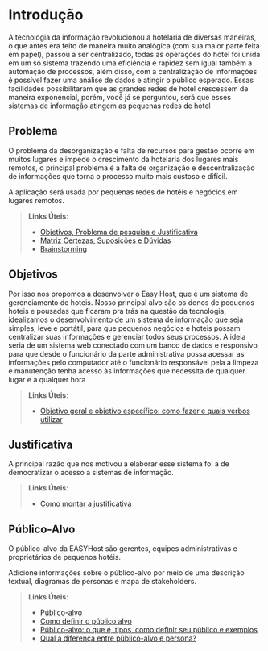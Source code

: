 # Introdução

A tecnologia da informação revolucionou a hotelaria de diversas maneiras, o que antes era feito de maneira muito analógica (com sua maior parte feita em papel), passou a ser centralizado, todas as operações do hotel foi unida em um só sistema trazendo uma eficiência e rapidez sem igual também a automação de processos, além disso, com a centralização de informações é possível fazer uma análise de dados e atingir o público esperado.
Essas facilidades possibilitaram que as grandes redes de hotel crescessem de maneira exponencial, porém, você já se perguntou, será que esses sistemas de informação atingem as pequenas redes de hotel

## Problema
O problema da desorganização e falta de recursos para gestão ocorre em muitos lugares e impede o crescimento da hotelaria dos lugares mais remotos, o principal problema é a falta de organização e descentralização de informações que torna o processo muito mais custoso e difícil.

A aplicação será usada por pequenas redes de hotéis e negócios em lugares remotos.
> **Links Úteis**:
> - [Objetivos, Problema de pesquisa e Justificativa](https://medium.com/@versioparole/objetivos-problema-de-pesquisa-e-justificativa-c98c8233b9c3)
> - [Matriz Certezas, Suposições e Dúvidas](https://medium.com/educa%C3%A7%C3%A3o-fora-da-caixa/matriz-certezas-suposi%C3%A7%C3%B5es-e-d%C3%BAvidas-fa2263633655)
> - [Brainstorming](https://www.euax.com.br/2018/09/brainstorming/)

## Objetivos

Por isso nos propomos a desenvolver o Easy Host, que é um sistema de gerenciamento de hoteis.
Nosso principal alvo são os donos de pequenos hoteis e pousadas que ficaram pra trás na questão da tecnologia, idealizamos o desenvolvimento de um sistema de informação que seja simples, leve e portátil, para que pequenos negócios e hoteis possam centralizar suas informações e gerenciar todos seus processos.
A ideia seria de um sistema web conectado com um banco de dados e responsivo, para que desde o funcionário da parte administrativa possa acessar as informações pelo computador até o funcionário responsável pela a limpeza e manutenção tenha acesso às informações que necessita de qualquer lugar e a qualquer hora

 
> **Links Úteis**:
> - [Objetivo geral e objetivo específico: como fazer e quais verbos utilizar](https://blog.mettzer.com/diferenca-entre-objetivo-geral-e-objetivo-especifico/)

## Justificativa

A principal razão que nos motivou a elaborar esse sistema foi a de democratizar o acesso a sistemas de informação.

> **Links Úteis**:
> - [Como montar a justificativa](https://guiadamonografia.com.br/como-montar-justificativa-do-tcc/)

## Público-Alvo

O público-alvo da EASYHost são gerentes, equipes administrativas e proprietários de pequenos hotéis.


Adicione informações sobre o público-alvo por meio de uma descrição textual, diagramas de personas e mapa de stakeholders.

> **Links Úteis**:
> - [Público-alvo](https://blog.hotmart.com/pt-br/publico-alvo/)
> - [Como definir o público alvo](https://exame.com/pme/5-dicas-essenciais-para-definir-o-publico-alvo-do-seu-negocio/)
> - [Público-alvo: o que é, tipos, como definir seu público e exemplos](https://klickpages.com.br/blog/publico-alvo-o-que-e/)
> - [Qual a diferença entre público-alvo e persona?](https://rockcontent.com/blog/diferenca-publico-alvo-e-persona/)
